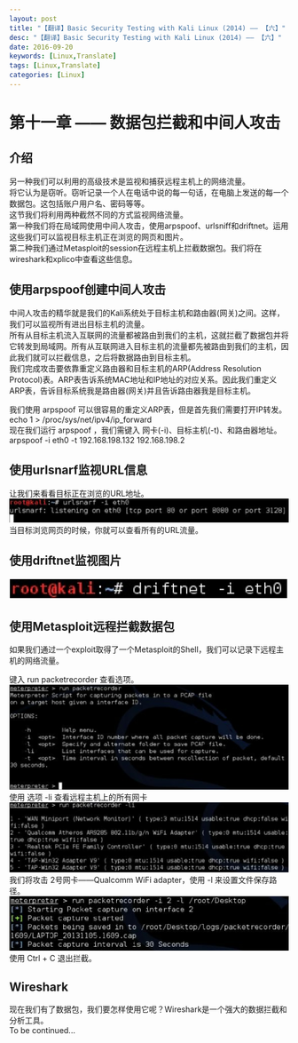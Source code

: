 ```yaml
---
layout: post
title: "【翻译】Basic Security Testing with Kali Linux (2014) —— 【六】"
desc: "【翻译】Basic Security Testing with Kali Linux (2014) —— 【六】"
date: 2016-09-20
keywords: [Linux,Translate]
tags: [Linux,Translate]
categories: [Linux]
---
```


# 第十一章 —— 数据包拦截和中间人攻击

## 介绍

另一种我们可以利用的高级技术是监视和捕获远程主机上的网络流量。  
将它认为是窃听。窃听记录一个人在电话中说的每一句话，在电脑上发送的每一个数据包。这包括账户用户名、密码等等。  
这节我们将利用两种截然不同的方式监视网络流量。  
第一种我们将在局域网使用中间人攻击，使用arpspoof、urlsniff和driftnet。运用这些我们可以监视目标主机正在浏览的网页和图片。  
第二种我们通过Metasploit的session在远程主机上拦截数据包。我们将在wireshark和xplico中查看这些信息。  

## 使用arpspoof创建中间人攻击

中间人攻击的精华就是我们的Kali系统处于目标主机和路由器(网关)之间。这样，我们可以监视所有进出目标主机的流量。  
所有从目标主机流入互联网的流量都被路由到我们的主机，这就拦截了数据包并将它转发到局域网。所有从互联网进入目标主机的流量都先被路由到我们的主机，因此我们就可以拦截信息，之后将数据路由到目标主机。  
我们完成攻击要依靠重定义路由器和目标主机的ARP(Address Resolution Protocol)表。ARP表告诉系统MAC地址和IP地址的对应关系。因此我们重定义ARP表，告诉目标系统我是路由器(网关)并且告诉路由器我是目标主机。  

我们使用 arpspoof 可以很容易的重定义ARP表，但是首先我们需要打开IP转发。  
echo 1 > /proc/sys/net/ipv4/ip_forward  
现在我们运行 arpspoof ，我们需键入 网卡(-i)、目标主机(-t)、和路由器地址。  
arpspoof -i eth0 -t 192.168.198.132 192.168.198.2  

## 使用urlsnarf监视URL信息

让我们来看看目标正在浏览的URL地址。  
![alt text](/../static/img/blog/BasicSecurity_6/0.png)  
当目标浏览网页的时候，你就可以查看所有的URL流量。  

## 使用driftnet监视图片

![alt text](/../static/img/blog/BasicSecurity_6/1.png)  

## 使用Metasploit远程拦截数据包

如果我们通过一个exploit取得了一个Metasploit的Shell，我们可以记录下远程主机的网络流量。  

键入 run packetrecorder 查看选项。  
![alt text](/../static/img/blog/BasicSecurity_6/2.png)  
使用 选项 -li 查看远程主机上的所有网卡  
![alt text](/../static/img/blog/BasicSecurity_6/3.png)  
我们将攻击 2号网卡——Qualcomm WiFi adapter，使用 -l 来设置文件保存路径。  
![alt text](/../static/img/blog/BasicSecurity_6/4.png)  
使用 Ctrl + C 退出拦截。  

## Wireshark

现在我们有了数据包，我们要怎样使用它呢？Wireshark是一个强大的数据拦截和分析工具。  
To be continued...
